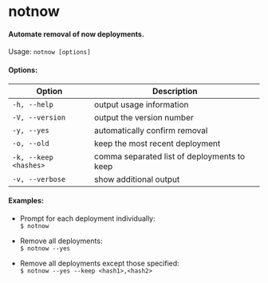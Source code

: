 # notnow

#### Automate removal of now deployments.

Usage: `notnow [options]`

#### Options:
| Option | Description |
| ---------- | ---------- |
| `-h, --help` | output usage information |
| `-V, --version` | output the version number |
| `-y, --yes` | automatically confirm removal |
| `-o, --old` | keep the most recent deployment |
| `-k, --keep <hashes>` | comma separated list of deployments to keep |
| `-v, --verbose` | show additional output |

#### Examples:

- Prompt for each deployment individually:  
`$ notnow`

- Remove all deployments:  
`$ notnow --yes`

- Remove all deployments except those specified:  
`$ notnow --yes --keep <hash1>,<hash2>`
